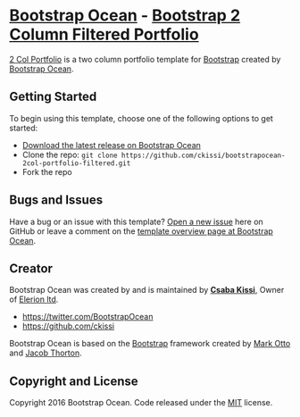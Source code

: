 # [Bootstrap Ocean](http://www.bootstrapocean.com/) - [Bootstrap 2 Column Filtered Portfolio](http://www.bootstrapocean.com/theme/theme/preview/bootstrapocean-2col-portfolio-filtered/)

[2 Col Portfolio](http://www.bootstrapocean.com/theme/preview/bootstrapocean-2col-portfolio-filtered/) is a two column portfolio template for [Bootstrap](http://www.bootstrapocean.com/) created by [Bootstrap Ocean](http://www.bootstrapocean.com/).

## Getting Started

To begin using this template, choose one of the following options to get started:
* [Download the latest release on Bootstrap Ocean](http://www.bootstrapocean.com/theme/preview/bootstrapocean-2col-portfolio-filtered/)
* Clone the repo: `git clone https://github.com/ckissi/bootstrapocean-2col-portfolio-filtered.git`
* Fork the repo

## Bugs and Issues

Have a bug or an issue with this template? [Open a new issue](https://github.com/ckissi/bootstrapocean-2col-portfolio-filtered/issues) here on GitHub or leave a comment on the [template overview page at Bootstrap Ocean](http://www.bootstrapocean.com/theme/preview/bootstrapocean-2col-portfolio-filtered/).

## Creator

Bootstrap Ocean was created by and is maintained by **[Csaba Kissi](http://www.elerion.com/)**, Owner of [Elerion ltd](http://www.elerion.com/).

* https://twitter.com/BootstrapOcean
* https://github.com/ckissi

Bootstrap Ocean is based on the [Bootstrap](http://getbootstrap.com/) framework created by [Mark Otto](https://twitter.com/mdo) and [Jacob Thorton](https://twitter.com/fat).

## Copyright and License

Copyright 2016 Bootstrap Ocean. Code released under the [MIT](https://github.com/ckissi/bootstrapocean-2col-portfolio-filtered/LICENSE) license.